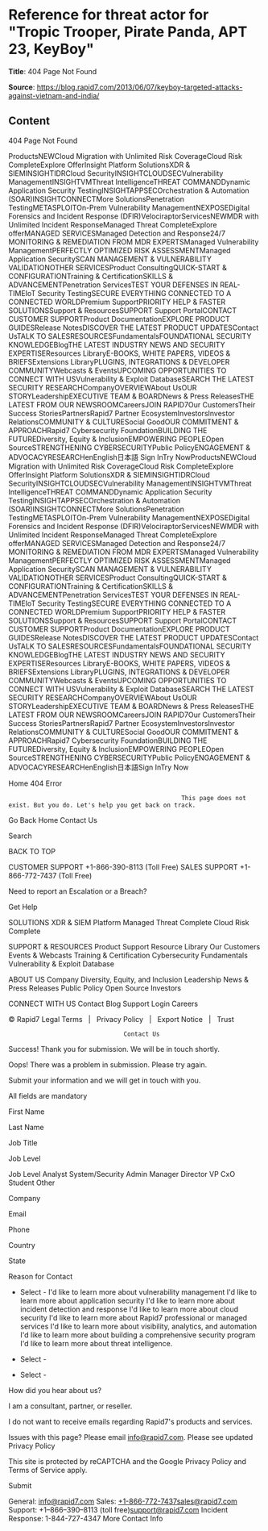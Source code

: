 # Reference for threat actor for "Tropic Trooper, Pirate Panda, APT 23, KeyBoy"

**Title**: 404 Page Not Found

**Source**: https://blog.rapid7.com/2013/06/07/keyboy-targeted-attacks-against-vietnam-and-india/

## Content









404 Page Not Found


































ProductsNEWCloud Migration with Unlimited Risk CoverageCloud Risk CompleteExplore OfferInsight Platform SolutionsXDR & SIEMINSIGHTIDRCloud SecurityINSIGHTCLOUDSECVulnerability ManagementINSIGHTVMThreat IntelligenceTHREAT COMMANDDynamic Application Security TestingINSIGHTAPPSECOrchestration & Automation (SOAR)INSIGHTCONNECTMore SolutionsPenetration TestingMETASPLOITOn-Prem Vulnerability ManagementNEXPOSEDigital Forensics and Incident Response (DFIR)VelociraptorServicesNEWMDR with Unlimited Incident ResponseManaged Threat CompleteExplore offerMANAGED SERVICESManaged Detection and Response24/7 MONITORING & REMEDIATION FROM MDR EXPERTSManaged Vulnerability ManagementPERFECTLY OPTIMIZED RISK ASSESSMENTManaged Application SecuritySCAN MANAGEMENT & VULNERABILITY VALIDATIONOTHER SERVICESProduct ConsultingQUICK-START & CONFIGURATIONTraining & CertificationSKILLS & ADVANCEMENTPenetration ServicesTEST YOUR DEFENSES IN REAL-TIMEIoT Security TestingSECURE EVERYTHING CONNECTED TO A CONNECTED WORLDPremium SupportPRIORITY HELP & FASTER SOLUTIONSSupport & ResourcesSUPPORT Support PortalCONTACT CUSTOMER SUPPORTProduct DocumentationEXPLORE PRODUCT GUIDESRelease NotesDISCOVER THE LATEST PRODUCT UPDATESContact UsTALK TO SALESRESOURCESFundamentalsFOUNDATIONAL SECURITY KNOWLEDGEBlogTHE LATEST INDUSTRY NEWS AND SECURITY EXPERTISEResources LibraryE-BOOKS, WHITE PAPERS, VIDEOS & BRIEFSExtensions LibraryPLUGINS, INTEGRATIONS & DEVELOPER COMMUNITYWebcasts & EventsUPCOMING OPPORTUNITIES TO CONNECT WITH USVulnerability & Exploit DatabaseSEARCH THE LATEST SECURITY RESEARCHCompanyOVERVIEWAbout UsOUR STORYLeadershipEXECUTIVE TEAM & BOARDNews & Press ReleasesTHE LATEST FROM OUR NEWSROOMCareersJOIN RAPID7Our CustomersTheir Success StoriesPartnersRapid7 Partner EcosystemInvestorsInvestor RelationsCOMMUNITY & CULTURESocial GoodOUR COMMITMENT & APPROACHRapid7 Cybersecurity FoundationBUILDING THE FUTUREDiversity, Equity & InclusionEMPOWERING PEOPLEOpen SourceSTRENGTHENING CYBERSECURITYPublic PolicyENGAGEMENT & ADVOCACYRESEARCHenEnglish日本語 Sign InTry NowProductsNEWCloud Migration with Unlimited Risk CoverageCloud Risk CompleteExplore OfferInsight Platform SolutionsXDR & SIEMINSIGHTIDRCloud SecurityINSIGHTCLOUDSECVulnerability ManagementINSIGHTVMThreat IntelligenceTHREAT COMMANDDynamic Application Security TestingINSIGHTAPPSECOrchestration & Automation (SOAR)INSIGHTCONNECTMore SolutionsPenetration TestingMETASPLOITOn-Prem Vulnerability ManagementNEXPOSEDigital Forensics and Incident Response (DFIR)VelociraptorServicesNEWMDR with Unlimited Incident ResponseManaged Threat CompleteExplore offerMANAGED SERVICESManaged Detection and Response24/7 MONITORING & REMEDIATION FROM MDR EXPERTSManaged Vulnerability ManagementPERFECTLY OPTIMIZED RISK ASSESSMENTManaged Application SecuritySCAN MANAGEMENT & VULNERABILITY VALIDATIONOTHER SERVICESProduct ConsultingQUICK-START & CONFIGURATIONTraining & CertificationSKILLS & ADVANCEMENTPenetration ServicesTEST YOUR DEFENSES IN REAL-TIMEIoT Security TestingSECURE EVERYTHING CONNECTED TO A CONNECTED WORLDPremium SupportPRIORITY HELP & FASTER SOLUTIONSSupport & ResourcesSUPPORT Support PortalCONTACT CUSTOMER SUPPORTProduct DocumentationEXPLORE PRODUCT GUIDESRelease NotesDISCOVER THE LATEST PRODUCT UPDATESContact UsTALK TO SALESRESOURCESFundamentalsFOUNDATIONAL SECURITY KNOWLEDGEBlogTHE LATEST INDUSTRY NEWS AND SECURITY EXPERTISEResources LibraryE-BOOKS, WHITE PAPERS, VIDEOS & BRIEFSExtensions LibraryPLUGINS, INTEGRATIONS & DEVELOPER COMMUNITYWebcasts & EventsUPCOMING OPPORTUNITIES TO CONNECT WITH USVulnerability & Exploit DatabaseSEARCH THE LATEST SECURITY RESEARCHCompanyOVERVIEWAbout UsOUR STORYLeadershipEXECUTIVE TEAM & BOARDNews & Press ReleasesTHE LATEST FROM OUR NEWSROOMCareersJOIN RAPID7Our CustomersTheir Success StoriesPartnersRapid7 Partner EcosystemInvestorsInvestor RelationsCOMMUNITY & CULTURESocial GoodOUR COMMITMENT & APPROACHRapid7 Cybersecurity FoundationBUILDING THE FUTUREDiversity, Equity & InclusionEMPOWERING PEOPLEOpen SourceSTRENGTHENING CYBERSECURITYPublic PolicyENGAGEMENT & ADVOCACYRESEARCHenEnglish日本語Sign InTry Now







Home
404 Error











                                                    This page does not exist. But you do. Let's help you get back on track.





Go Back Home
Contact Us

















Search






BACK TO TOP














CUSTOMER SUPPORT
+1-866-390-8113 (Toll Free)
SALES SUPPORT
+1-866-772-7437 (Toll Free)

Need to report an Escalation or a Breach?

Get Help




SOLUTIONS
XDR & SIEM Platform
Managed Threat Complete
Cloud Risk Complete




SUPPORT & RESOURCES
Product Support
Resource Library
Our Customers
Events & Webcasts
Training & Certification
Cybersecurity Fundamentals
Vulnerability & Exploit Database


ABOUT US
Company
Diversity, Equity, and Inclusion
Leadership
News & Press Releases
Public Policy
Open Source
Investors




CONNECT WITH US
Contact
Blog
Support Login
Careers















© Rapid7
Legal Terms
  |                              Privacy Policy
  |                              Export Notice
  |                              Trust










                                    Contact Us
                                













Success! Thank you for submission. We will be in touch shortly.


Oops! There was a problem in submission. Please try again.


Submit your information and we will get in touch with you.



All fields are mandatory


First Name





Last Name





Job Title





Job Level

Job Level
Analyst
System/Security Admin
Manager
Director
VP
CxO
Student
Other





Company





Email






Phone












Country





State





Reason for Contact

- Select -
I'd like to learn more about vulnerability management
I'd like to learn more about application security
I'd like to learn more about incident detection and response
I'd like to learn more about cloud security
I'd like to learn more about Rapid7 professional or managed services
I'd like to learn more about visibility, analytics, and automation
I'd like to learn more about building a comprehensive security program
I'd like to learn more about threat intelligence.





- Select -

- Select -





How did you hear about us?






I am a consultant, partner, or reseller.





I do not want to receive emails regarding Rapid7's products and services.



Issues with this page? Please email info@rapid7.com. Please see updated Privacy Policy





This site is protected by reCAPTCHA and the Google Privacy Policy and Terms of Service apply.








Submit










General:
info@rapid7.com
Sales:
+1-866-772-7437sales@rapid7.com
Support:
+1–866–390–8113 (toll free)support@rapid7.com
Incident Response:
1-844-727-4347
More Contact Info
















